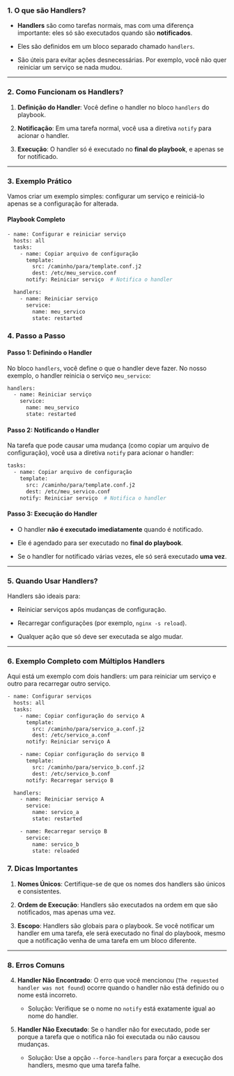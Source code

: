### **1. O que são Handlers?**

- **Handlers** são como tarefas normais, mas com uma diferença importante: eles só são executados quando são **notificados**.
    
- Eles são definidos em um bloco separado chamado `handlers`.
    
- São úteis para evitar ações desnecessárias. Por exemplo, você não quer reiniciar um serviço se nada mudou.
    

---

### **2. Como Funcionam os Handlers?**

1. **Definição do Handler**: Você define o handler no bloco `handlers` do playbook.
    
2. **Notificação**: Em uma tarefa normal, você usa a diretiva `notify` para acionar o handler.
    
3. **Execução**: O handler só é executado no **final do playbook**, e apenas se for notificado.
    

---

### **3. Exemplo Prático**

Vamos criar um exemplo simples: configurar um serviço e reiniciá-lo apenas se a configuração for alterada.

#### **Playbook Completo**

```sh
- name: Configurar e reiniciar serviço
  hosts: all
  tasks:
    - name: Copiar arquivo de configuração
      template:
        src: /caminho/para/template.conf.j2
        dest: /etc/meu_servico.conf
      notify: Reiniciar serviço  # Notifica o handler

  handlers:
    - name: Reiniciar serviço
      service:
        name: meu_servico
        state: restarted
```


### **4. Passo a Passo**

#### **Passo 1: Definindo o Handler**

No bloco `handlers`, você define o que o handler deve fazer. No nosso exemplo, o handler reinicia o serviço `meu_servico`:

```sh
handlers:
  - name: Reiniciar serviço
    service:
      name: meu_servico
      state: restarted
```

#### **Passo 2: Notificando o Handler**

Na tarefa que pode causar uma mudança (como copiar um arquivo de configuração), você usa a diretiva `notify` para acionar o handler:

```sh
tasks:
  - name: Copiar arquivo de configuração
    template:
      src: /caminho/para/template.conf.j2
      dest: /etc/meu_servico.conf
    notify: Reiniciar serviço  # Notifica o handler
```

#### **Passo 3: Execução do Handler**

- O handler **não é executado imediatamente** quando é notificado.
    
- Ele é agendado para ser executado no **final do playbook**.
    
- Se o handler for notificado várias vezes, ele só será executado **uma vez**.
    

---

### **5. Quando Usar Handlers?**

Handlers são ideais para:

- Reiniciar serviços após mudanças de configuração.
    
- Recarregar configurações (por exemplo, `nginx -s reload`).
    
- Qualquer ação que só deve ser executada se algo mudar.
    

---

### **6. Exemplo Completo com Múltiplos Handlers**

Aqui está um exemplo com dois handlers: um para reiniciar um serviço e outro para recarregar outro serviço.

```sh 
- name: Configurar serviços
  hosts: all
  tasks:
    - name: Copiar configuração do serviço A
      template:
        src: /caminho/para/servico_a.conf.j2
        dest: /etc/servico_a.conf
      notify: Reiniciar serviço A

    - name: Copiar configuração do serviço B
      template:
        src: /caminho/para/servico_b.conf.j2
        dest: /etc/servico_b.conf
      notify: Recarregar serviço B

  handlers:
    - name: Reiniciar serviço A
      service:
        name: servico_a
        state: restarted

    - name: Recarregar serviço B
      service:
        name: servico_b
        state: reloaded
```

### **7. Dicas Importantes**

1. **Nomes Únicos**: Certifique-se de que os nomes dos handlers são únicos e consistentes.
    
2. **Ordem de Execução**: Handlers são executados na ordem em que são notificados, mas apenas uma vez.
    
3. **Escopo**: Handlers são globais para o playbook. Se você notificar um handler em uma tarefa, ele será executado no final do playbook, mesmo que a notificação venha de uma tarefa em um bloco diferente.
    

---

### **8. Erros Comuns**

4. **Handler Não Encontrado**: O erro que você mencionou (`The requested handler was not found`) ocorre quando o handler não está definido ou o nome está incorreto.
    
    - Solução: Verifique se o nome no `notify` está exatamente igual ao nome do handler.
        
5. **Handler Não Executado**: Se o handler não for executado, pode ser porque a tarefa que o notifica não foi executada ou não causou mudanças.
    
    - Solução: Use a opção `--force-handlers` para forçar a execução dos handlers, mesmo que uma tarefa falhe.